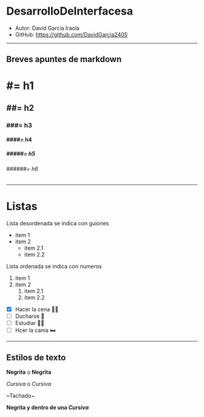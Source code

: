# DesarrolloDeInterfacesa

- Autor: David Garcia Iraola
- GitHub: https://github.com/DavidGarcia2405

---

## Breves apuntes de markdown

# #= h1
## ##= h2
### ###= h3
#### ####= h4 
##### #####= h5
###### ######= h6

---
# Listas

Lista desordenada se indica con guiones
- item 1
- item 2
  - item 2.1
  - item 2.2

Lista ordenada se indica con numeros
1. item 1
2. item 2
      1. item 2.1
      2. item 2.2  

- [x] Hacer la cena 🧑‍🍳
- [ ] Ducharse 🚿
- [ ] Estudiar  👨‍🎓
- [ ] Hcer la cama 🛏️

---
## Estilos de texto
**Negrita** o __Negrita__

*Cursiva* o _Cursiva_

~Tachado~

**Negrita y dentro de una _Cursiva_**
